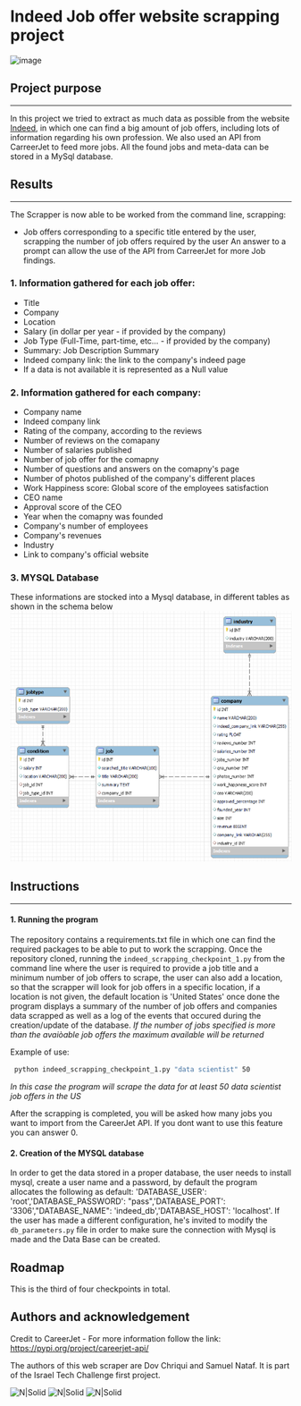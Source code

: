 # Indeed Job offer website scrapping project


![image](https://user-images.githubusercontent.com/93139204/156459023-a6cfaa74-d43d-4c27-992a-9f21f1e40ab3.png)



## Project purpose 
---
In this project we tried to extract as much data as possible from the website [Indeed](https://www.indeed.com/jobs?q=Data%20Scientist&l=United%20States&vjk=92ecfcf3e426868a), in which one can find a big amount of job offers, including lots of information regarding his own profession. We also used an API from CarreerJet to feed more jobs. All the found jobs and meta-data can be stored in a MySql database.

## Results
---
The Scrapper is now able to be worked from the command line, scrapping:
- Job offers corresponding to a specific title entered by the user, scrapping the number of job offers required by the user
An answer to a prompt can allow the use of the API from CarreerJet for more Job findings.

 ### 1. Information gathered for each job offer:
-	Title
- Company
-	Location
-	Salary (in dollar per year - if provided by the company)
-	Job Type (Full-Time, part-time, etc… - if provided by the company)
-	Summary: Job Description Summary
-	Indeed company link: the link to the company's indeed page
-	If a data is not available it is represented as a Null value

### 2. Information gathered for each company:
- Company name
- Indeed company link
- Rating of the company, according to the reviews 
- Number of reviews on the comapany 
- Number of salaries published 
- Number of job offer for the comapny
- Number of questions and answers on the comapny's page
- Number of photos published of the company's different places
- Work Happiness score: Global score of the employees satisfaction
- CEO name
- Approval score of the CEO
- Year when the comapny was founded 
- Company's number of employees 
- Company's revenues 
- Industry
- Link to company's official website

### 3. MYSQL Database
These informations are stocked into a Mysql database, in different tables as shown in the schema below
![N|Solid](https://github.com/chriquidov/ITCscrapping/blob/main/ERM_DB.png?raw=true)

## Instructions 
---
#### 1. Running the program 
The repository contains a requirements.txt file in which one can find the required packages to be able to put to work the scrapping. 
Once the repository cloned, running the ```indeed_scrapping_checkpoint_1.py``` from the command line where the user is required to provide a job title and a minimum number of job offers to scrape, the user can also add a location, so that the scrapper will look for job offers in a specific location, if a location is not given, the default location is 'United States' once done the program displays a summary of the number of job offers and companies data scrapped as well as a log of the events that occured during the creation/update of the database. 
*If the number of jobs specified is more than the avaiòable job offers the maximum available will be returned*

Example of use: 
```bash
 python indeed_scrapping_checkpoint_1.py "data scientist" 50
```
*In this case the program will scrape the data for at least 50 data scientist job offers in the US* 

After the scrapping is completed, you will be asked how many jobs you want to import from the CareerJet API. If you dont want to use this feature you can answer 0.

#### 2. Creation of the MYSQL database
In order to get the data stored in a proper database, the user needs to install mysql, create a user name and a password, by default the program allocates the following as default: 'DATABASE_USER': 'root','DATABASE_PASSWORD': "pass",'DATABASE_PORT': '3306',"DATABASE_NAME": 'indeed_db','DATABASE_HOST': 'localhost'. If the user has made a different configuration, he's invited to modify the ```db_parameters.py``` file in order to make sure the connection with Mysql is made and the Data Base can be created.

 ## Roadmap
This is the third of four checkpoints in total.

## Authors and acknowledgement 
Credit to CareerJet - For more information follow the link: https://pypi.org/project/careerjet-api/

The authors of this web scraper are Dov Chriqui and Samuel Nataf.
It is part of the Israel Tech Challenge first project.



![N|Solid](https://encrypted-tbn0.gstatic.com/images?q=tbn:ANd9GcQypgIpsSV7mTbOAPAwGwxJ3o0n5lZTelnfeQ&usqp=CAU) ![N|Solid](https://i.pinimg.com/originals/8a/c6/6b/8ac66b8b69031605b3c8fad50fdaf4cc.jpg) ![N|Solid](http://www.analyticshero.com/wp-content/uploads/2012/10/data_story.jpg)


